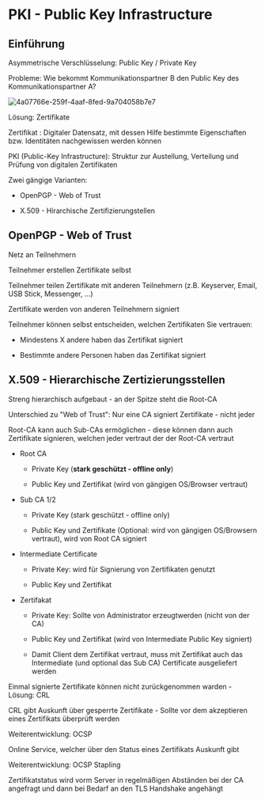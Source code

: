 # PKI - Public Key Infrastructure

## Einführung

Asymmetrische Verschlüsselung: Public Key / Private Key

Probleme: Wie bekommt Kommunikationspartner B den Public Key des Kommunikationspartner A?

![4a07766e-259f-4aaf-8fed-9a704058b7e7](file:///C:/Users/bsulj/Pictures/Typedown/4a07766e-259f-4aaf-8fed-9a704058b7e7.png)



Lösung: Zertifikate

Zertifikat : Digitaler Datensatz, mit dessen Hilfe bestimmte Eigenschaften bzw. Identitäten nachgewissen werden können



PKI (Public-Key Infrastructure): Struktur zur Austellung, Verteilung und Prüfung von digitalen Zertifikaten

Zwei gängige Varianten:

- OpenPGP - Web of Trust

- X.509 - Hirarchische Zertifizierungstellen

## OpenPGP - Web of Trust

Netz an Teilnehmern

Teilnehmer erstellen Zertifikate selbst

Teilnehmer teilen Zertifikate mit anderen Teilnehmern (z.B. Keyserver, Email, USB Stick, Messenger, ...)

Zertifikate werden von anderen Teilnehmern signiert

Teilnehmer können selbst entscheiden, welchen Zertifikaten Sie vertrauen:

- Mindestens X andere haben das Zertifikat signiert

- Bestimmte andere Personen haben das Zertifikat signiert
  
  

## X.509 - Hierarchische Zertizierungsstellen

Streng hierarchisch aufgebaut - an der Spitze steht die Root-CA

Unterschied zu "Web of Trust": Nur eine CA signiert Zertifikate - nicht jeder

Root-CA kann auch Sub-CAs ermöglichen - diese können dann auch Zertifikate signieren, welchen jeder vertraut der  der Root-CA vertraut



- Root CA
  
  - Private Key (**stark geschützt - offline only**)
  
  - Public Key und Zertifikat (wird von gängigen OS/Browser vertraut)

- Sub CA 1/2
  
  - Private Key (stark geschützt - offline only)
  
  - Public Key und Zertifikate (Optional: wird von gängigen OS/Browsern vertraut), wird von Root CA signiert

- Intermediate Certificate
  
  - Private Key: wird für Signierung von Zertifikaten genutzt
  
  - Public Key und Zertifikat

- Zertifakat
  
  - Private Key: Sollte von Administrator erzeugtwerden (nicht von der CA)
  
  - Public Key und Zertifikat (wird von Intermediate Public Key signiert)
  
  - Damit Client dem Zertifikat vertraut, muss mit Zertifikat auch das Intermediate (und optional das Sub CA) Certificate ausgeliefert werden



Einmal signierte Zertifikate können nicht zurückgenommen warden - Lösung: CRL

CRL gibt Auskunft über gesperrte Zertifikate - Sollte vor dem akzeptieren eines Zertifikats überprüft werden



Weiterentwicklung: OCSP

Online Service, welcher über den Status eines Zertifikats Auskunft gibt



Weiterentwicklung: OCSP Stapling

Zertifikatstatus wird vorm Server in regelmäßigen Abständen bei der CA angefragt und dann bei Bedarf an den TLS Handshake angehängt
